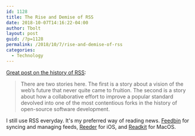 ```yaml
---
id: 1128
title: The Rise and Demise of RSS
date: 2018-10-07T14:16:22-04:00
author: Tbolt
layout: post
guid: /?p=1128
permalink: /2018/10/7/rise-and-demise-of-rss
categories:
  - Technology
---
```

[Great post on the history of RSS](https://twobithistory.org/2018/09/16/the-rise-and-demise-of-rss.html):

>There are two stories here. The first is a story about a vision of the web’s future that never quite came to fruition. The second is a story about how a collaborative effort to improve a popular standard devolved into one of the most contentious forks in the history of open-source software development.

I still use RSS everyday. It's my preferred way of reading news. [Feedbin](https://feedbin.com) for syncing and managing feeds, [Reeder](http://www.reederapp.com/ios/) for iOS, and [Readkit](https://itunes.apple.com/us/app/readkit/id588726889) for MacOS.
